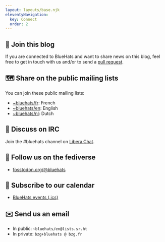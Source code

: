 ```yaml
---
layout: layouts/base.njk
eleventyNavigation:
  key: Connect
  order: 2
---
```


## 🧢 Join this blog

If you are connected to BlueHats and want to share news on this blog,
feel free to get in touch with us and/or to send a [pull
request](https://github.com/Bluehats/bluehats.global).

## 🗺️ Share on the public mailing lists

You can join these public mailing lists:

- [~bluehats/fr](https://lists.sr.ht/~bluehats/fr): French
- [~bluehats/en](https://lists.sr.ht/~bluehats/en): English
- [~bluehats/nl](https://lists.sr.ht/~bluehats/nl): Dutch

## 🎉 Discuss on IRC

Join the #bluehats channel on [Libera.Chat](https://libera.chat/).

## 🐘 Follow us on the fediverse

- [fosstodon.org/@bluehats](https://fosstodon.org/@bluehats)

## 📅 Subscribe to our calendar

- [BlueHats events (.ics)](http://bluehats.global/bluehats.ics)

## ✉️ Send us an email

- In public: `~bluehats/en@lists.sr.ht`
- In private: `bzg+bluehats @ bzg.fr`
